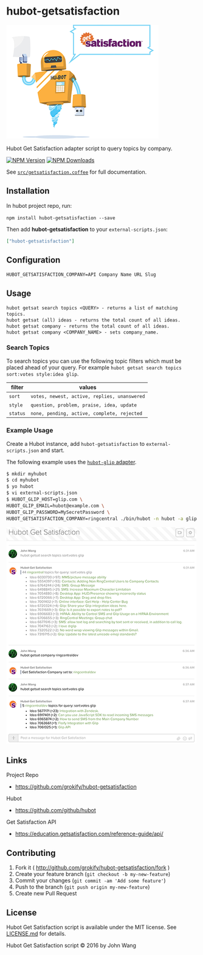 # hubot-getsatisfaction

![Hubot Get Satisfaction](docs/images/hubot_getsatisfaction.png)

Hubot Get Satisfaction adapter script to query topics by company.

  [![NPM Version][npm-image]][npm-url]
  [![NPM Downloads][downloads-image]][downloads-url]

See [`src/getsatisfaction.coffee`](src/getsatisfaction.coffee) for full documentation.

## Installation

In hubot project repo, run:

`npm install hubot-getsatisfaction --save`

Then add **hubot-getsatisfaction** to your `external-scripts.json`:

```json
["hubot-getsatisfaction"]
```

## Configuration
```
HUBOT_GETSATISFACTION_COMPANY=API Company Name URL Slug
```

## Usage
```
hubot getsat search topics <QUERY> - returns a list of matching topics.
hubot getsat (all) ideas - returns the total count of all ideas.
hubot getsat company - returns the total count of all ideas.
hubot getsat company <COMPANY_NAME> - sets company_name.
```

### Search Topics

To search topics you can use the following topic filters which must be placed ahead of your query. For example `hubot getsat search topics sort:votes style:idea glip`.

| filter | values |
|--------|--------|
| `sort` | `votes, newest, active, replies, unanswered` |
| `style` | `question, problem, praise, idea, update` |
| `status` | `none, pending, active, complete, rejected` |

### Example Usage

Create a Hubot instance, add `hubot-getsatisfaction` to `external-scripts.json` and start.

The following example uses the [`hubot-glip` adapter](https://github.com/tylerlong/hubot-glip).

```bash
$ mkdir myhubot
$ cd myhubot
$ yo hubot
$ vi external-scripts.json
$ HUBOT_GLIP_HOST=glip.com \
HUBOT_GLIP_EMAIL=hubot@example.com \
HUBOT_GLIP_PASSWORD=MySecretPassword \
HUBOT_GETSATISFACTION_COMPANY=ringcentral ./bin/hubot -n hubot -a glip
```

![Hubot Get Satisfaction Demo](docs/images/hubot_getsatisfaction_demo_glip_ringcentral-ringcentraldev_500x.png)

## Links

Project Repo

* https://github.com/grokify/hubot-getsatisfaction

Hubot

* https://github.com/github/hubot

Get Satisfaction API

* https://education.getsatisfaction.com/reference-guide/api/

## Contributing

1. Fork it ( http://github.com/grokify/hubot-getsatisfaction/fork )
2. Create your feature branch (`git checkout -b my-new-feature`)
3. Commit your changes (`git commit -am 'Add some feature'`)
4. Push to the branch (`git push origin my-new-feature`)
5. Create new Pull Request

## License

Hubot Get Satisfaction script is available under the MIT license. See [LICENSE.md](LICENSE.md) for details.

Hubot Get Satisfaction script &copy; 2016 by John Wang

 [npm-image]: https://img.shields.io/npm/v/hubot-getsatisfaction.svg
 [npm-url]: https://npmjs.org/package/hubot-getsatisfaction
 [downloads-image]: https://img.shields.io/npm/dm/hubot-getsatisfaction.svg
 [downloads-url]: https://npmjs.org/package/hubot-getsatisfaction
